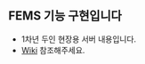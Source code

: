 ## FEMS 기능 구현입니다
   - 1차년 두인 현장용 서버 내용입니다.
   - [Wiki](https://github.com/jeonghoonkang/doosan/wiki) 참조해주세요.   
